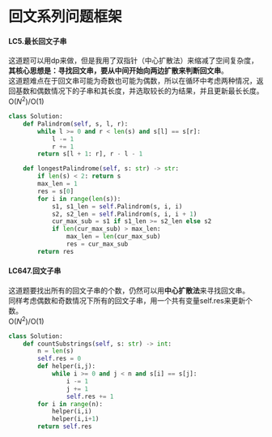 # 回文系列问题框架

#### LC5.最长回文子串
这道题可以用dp来做，但是我用了双指针（中心扩散法）来缩减了空间复杂度，**其核心思想是：寻找回文串，要从中间开始向两边扩散来判断回文串**。  
这道题难点在于回文串可能为奇数也可能为偶数，所以在循环中考虑两种情况，返回基数和偶数情况下的子串和其长度，并选取较长的为结果，并且更新最长长度。  
O($N^2$)/O($1$)
```python
class Solution:
    def Palindrom(self, s, l, r):
        while l >= 0 and r < len(s) and s[l] == s[r]:
            l -= 1
            r += 1
        return s[l + 1: r], r - l - 1

    def longestPalindrome(self, s: str) -> str:
        if len(s) < 2: return s
        max_len = 1
        res = s[0]
        for i in range(len(s)):
            s1, s1_len = self.Palindrom(s, i, i)
            s2, s2_len = self.Palindrom(s, i, i + 1)
            cur_max_sub = s1 if s1_len >= s2_len else s2
            if len(cur_max_sub) > max_len:
                max_len = len(cur_max_sub)
                res = cur_max_sub
        return res
```

#### LC647.回文子串
这道题要找出所有的回文子串的个数，仍然可以用**中心扩散法**来寻找回文串。  
同样考虑偶数和奇数情况下所有的回文子串，用一个共有变量self.res来更新个数。  
O($N^2$)/O($1$)
```python
class Solution:
    def countSubstrings(self, s: str) -> int:
        n = len(s)
        self.res = 0
        def helper(i,j):
            while i >= 0 and j < n and s[i] == s[j]:
                i -= 1
                j += 1
                self.res += 1
        for i in range(n):
            helper(i,i)
            helper(i,i+1)
        return self.res
```
